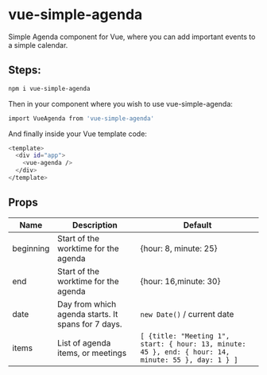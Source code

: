 # vue-simple-agenda
Simple Agenda component for Vue, where you can add important events to a simple calendar.

## Steps:
```sh
npm i vue-simple-agenda
```
Then in your component where you wish to use vue-simple-agenda:
```sh
import VueAgenda from 'vue-simple-agenda'
```
And finally inside your Vue template code:
```sh
<template>
  <div id="app">
    <vue-agenda />
  </div>
</template>
```

## Props
| Name | Description | Default |
| ------ | ------ | ------ |
| beginning | Start of the worktime for the agenda | {hour: 8, minute: 25} |
| end | Start of the worktime for the agenda | {hour: 16,minute: 30} |
| date | Day from which agenda starts. It spans for 7 days. | ```new Date()``` / current date |
| items | List of agenda items, or meetings | ```[ {title: "Meeting 1", start: { hour: 13, minute: 45 }, end: { hour: 14, minute: 55 }, day: 1 } ]``` |



